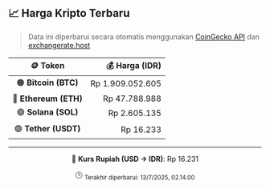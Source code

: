 

<!-- HARGA_KRIPTO -->
## 📈 Harga Kripto Terbaru

> Data ini diperbarui secara otomatis menggunakan [CoinGecko API](https://www.coingecko.com/) dan [exchangerate.host](https://exchangerate.host/)

<div align="center">

| 🪙 Token | 💰 Harga (IDR) |
|:------:|---------------:|
| 🟠 **Bitcoin (BTC)**   | Rp 1.909.052.605 |
| 🔵 **Ethereum (ETH)**  | Rp 47.788.988 |
| 🟣 **Solana (SOL)**    | Rp 2.605.135 |
| 🟢 **Tether (USDT)**   | Rp 16.233 |

---

💱 **Kurs Rupiah (USD → IDR)**: Rp 16.231

🕒 <sub>Terakhir diperbarui: 13/7/2025, 02.14.00</sub>

</div>
<!-- /HARGA_KRIPTO -->